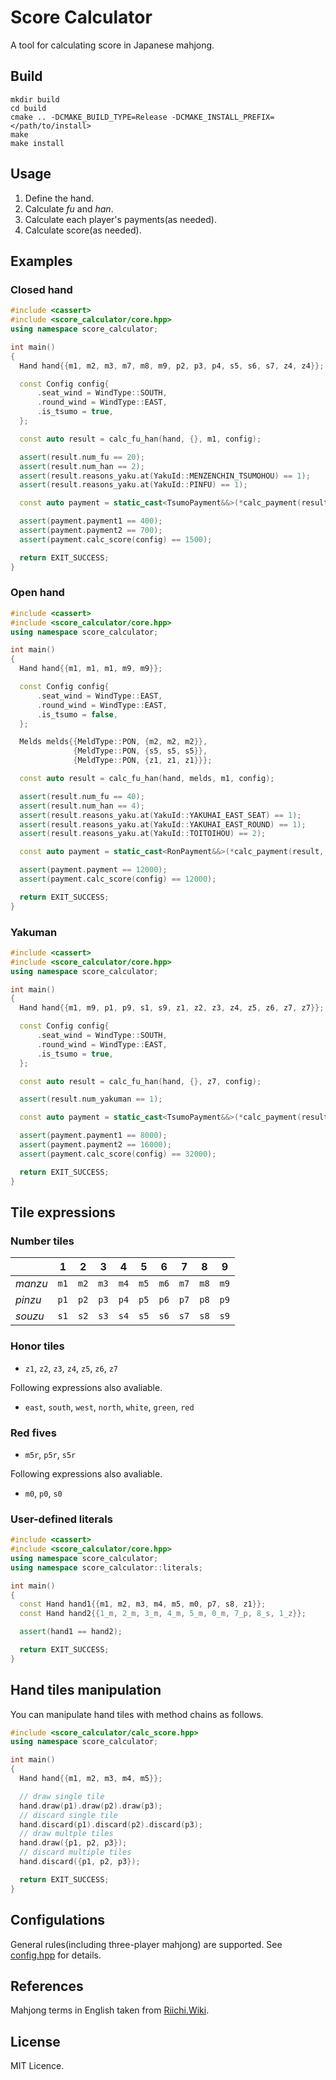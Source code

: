 # Score Calculator

A tool for calculating score in Japanese mahjong.

## Build

```
mkdir build
cd build
cmake .. -DCMAKE_BUILD_TYPE=Release -DCMAKE_INSTALL_PREFIX=</path/to/install>
make
make install
```

## Usage

1. Define the hand.
1. Calculate *fu* and *han*.
1. Calculate each player's payments(as needed).
1. Calculate score(as needed).

## Examples

### Closed hand

```cpp
#include <cassert>
#include <score_calculator/core.hpp>
using namespace score_calculator;

int main()
{
  Hand hand{{m1, m2, m3, m7, m8, m9, p2, p3, p4, s5, s6, s7, z4, z4}};

  const Config config{
      .seat_wind = WindType::SOUTH,
      .round_wind = WindType::EAST,
      .is_tsumo = true,
  };

  const auto result = calc_fu_han(hand, {}, m1, config);

  assert(result.num_fu == 20);
  assert(result.num_han == 2);
  assert(result.reasons_yaku.at(YakuId::MENZENCHIN_TSUMOHOU) == 1);
  assert(result.reasons_yaku.at(YakuId::PINFU) == 1);

  const auto payment = static_cast<TsumoPayment&&>(*calc_payment(result, config));

  assert(payment.payment1 == 400);
  assert(payment.payment2 == 700);
  assert(payment.calc_score(config) == 1500);

  return EXIT_SUCCESS;
}
```

### Open hand

```cpp
#include <cassert>
#include <score_calculator/core.hpp>
using namespace score_calculator;

int main()
{
  Hand hand{{m1, m1, m1, m9, m9}};

  const Config config{
      .seat_wind = WindType::EAST,
      .round_wind = WindType::EAST,
      .is_tsumo = false,
  };

  Melds melds{{MeldType::PON, {m2, m2, m2}},
              {MeldType::PON, {s5, s5, s5}},
              {MeldType::PON, {z1, z1, z1}}};

  const auto result = calc_fu_han(hand, melds, m1, config);

  assert(result.num_fu == 40);
  assert(result.num_han == 4);
  assert(result.reasons_yaku.at(YakuId::YAKUHAI_EAST_SEAT) == 1);
  assert(result.reasons_yaku.at(YakuId::YAKUHAI_EAST_ROUND) == 1);
  assert(result.reasons_yaku.at(YakuId::TOITOIHOU) == 2);

  const auto payment = static_cast<RonPayment&&>(*calc_payment(result, config));

  assert(payment.payment == 12000);
  assert(payment.calc_score(config) == 12000);

  return EXIT_SUCCESS;
}
```

### Yakuman

```cpp
#include <cassert>
#include <score_calculator/core.hpp>
using namespace score_calculator;

int main()
{
  Hand hand{{m1, m9, p1, p9, s1, s9, z1, z2, z3, z4, z5, z6, z7, z7}};

  const Config config{
      .seat_wind = WindType::SOUTH,
      .round_wind = WindType::EAST,
      .is_tsumo = true,
  };

  const auto result = calc_fu_han(hand, {}, z7, config);

  assert(result.num_yakuman == 1);

  const auto payment = static_cast<TsumoPayment&&>(*calc_payment(result, config));

  assert(payment.payment1 == 8000);
  assert(payment.payment2 == 16000);
  assert(payment.calc_score(config) == 32000);

  return EXIT_SUCCESS;
}
```

## Tile expressions

### Number tiles

|         | 1    | 2    | 3    | 4    | 5    | 6    | 7    | 8    | 9    |
| ------- | ---- | ---- | ---- | ---- | ---- | ---- | ---- | ---- | ---- |
| *manzu* | `m1` | `m2` | `m3` | `m4` | `m5` | `m6` | `m7` | `m8` | `m9` |
| *pinzu* | `p1` | `p2` | `p3` | `p4` | `p5` | `p6` | `p7` | `p8` | `p9` |
| *souzu* | `s1` | `s2` | `s3` | `s4` | `s5` | `s6` | `s7` | `s8` | `s9` |

### Honor tiles

- `z1`, `z2`, `z3`, `z4`, `z5`, `z6`, `z7`

Following expressions also avaliable.

- `east`, `south`, `west`, `north`, `white`, `green`, `red`

### Red fives

- `m5r`, `p5r`, `s5r`

Following expressions also avaliable.

- `m0`, `p0`, `s0`

### User-defined literals

```cpp
#include <cassert>
#include <score_calculator/core.hpp>
using namespace score_calculator;
using namespace score_calculator::literals;

int main()
{
  const Hand hand1{{m1, m2, m3, m4, m5, m0, p7, s8, z1}};
  const Hand hand2{{1_m, 2_m, 3_m, 4_m, 5_m, 0_m, 7_p, 8_s, 1_z}};

  assert(hand1 == hand2);

  return EXIT_SUCCESS;
}
```

## Hand tiles manipulation

You can manipulate hand tiles with method chains as follows.

```cpp
#include <score_calculator/calc_score.hpp>
using namespace score_calculator;

int main()
{
  Hand hand{{m1, m2, m3, m4, m5}};

  // draw single tile
  hand.draw(p1).draw(p2).draw(p3);
  // discard single tile
  hand.discard(p1).discard(p2).discard(p3);
  // draw multple tiles
  hand.draw({p1, p2, p3});
  // discard multiple tiles
  hand.discard({p1, p2, p3});

  return EXIT_SUCCESS;
}
```

## Configulations

General rules(including three-player mahjong) are supported. See [config.hpp](src/config.hpp) for details.

## References

Mahjong terms in English taken from [Riichi.Wiki](https://riichi.wiki/Main_Page).

## License

MIT Licence.
